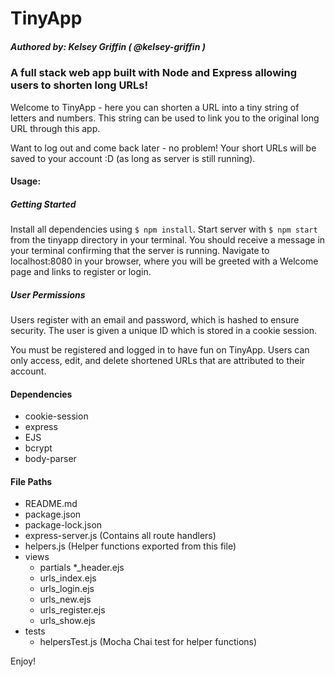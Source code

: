 # TinyApp
##### Authored by: Kelsey Griffin ( @kelsey-griffin )

### A full stack web app built with Node and Express allowing users to shorten long URLs!

Welcome to TinyApp - here you can shorten a URL into a tiny string of letters and numbers. This string can be used to link you to the original long URL through this app.

Want to log out and come back later - no problem! Your short URLs will be saved to your account :D (as long as server is still running).

#### Usage:

##### Getting Started
Install all dependencies using `$ npm install`.
Start server with `$ npm start` from the tinyapp directory in your terminal. You should receive a message in your terminal confirming that the server is running. 
Navigate to localhost:8080 in your browser, where you will be greeted with a Welcome page and links to register or login. 

##### User Permissions
Users register with an email and password, which is hashed to ensure security. The user is given a unique ID which is stored in a cookie session. 

You must be registered and logged in to have fun on TinyApp.
Users can only access, edit, and delete shortened URLs that are attributed to their account.

#### Dependencies
- cookie-session
- express
- EJS
- bcrypt
- body-parser

#### File Paths
* README.md
* package.json
* package-lock.json
* express-server.js (Contains all route handlers)
* helpers.js (Helper functions exported from this file)
* views
  * partials
    *_header.ejs
  * urls_index.ejs
  * urls_login.ejs
  * urls_new.ejs
  * urls_register.ejs
  * urls_show.ejs
* tests
  * helpersTest.js (Mocha Chai test for helper functions)

Enjoy!

